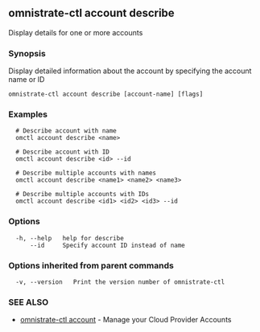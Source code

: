 ## omnistrate-ctl account describe

Display details for one or more accounts

### Synopsis

Display detailed information about the account by specifying the account name or ID

```
omnistrate-ctl account describe [account-name] [flags]
```

### Examples

```
  # Describe account with name
  omctl account describe <name>

  # Describe account with ID
  omctl account describe <id> --id
  
  # Describe multiple accounts with names
  omctl account describe <name1> <name2> <name3>

  # Describe multiple accounts with IDs
  omctl account describe <id1> <id2> <id3> --id
```

### Options

```
  -h, --help   help for describe
      --id     Specify account ID instead of name
```

### Options inherited from parent commands

```
  -v, --version   Print the version number of omnistrate-ctl
```

### SEE ALSO

* [omnistrate-ctl account](omnistrate-ctl_account.md)	 - Manage your Cloud Provider Accounts

